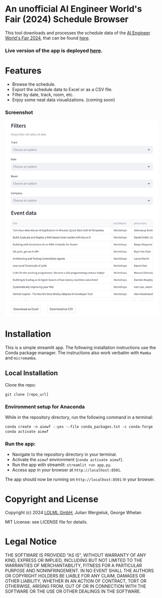 # An unofficial AI Engineer World's Fair (2024) Schedule Browser

This tool downloads and processes the schedule data of the [AI Engineer World's Fair 2024](https://www.ai.engineer/worldsfair), that 
can be found [here](https://www.ai.engineer/worldsfair/2024/schedule).

### Live version of the app is deployed [here](https://aiewf-kktvs627lq-uw.a.run.app/).

# Features

* Browse the schedule.
* Export the schedule data to Excel or as a CSV file.
* Filter by date, track, room, etc.
* Enjoy some neat data visualizations. (coming soon)

### Screenshot

![screenshot.png](screenshot.png)

# Installation

This is a simple streamlit app. The following installation instructions use the Conda package 
manager. The instructions also work verbatim with `Mamba` and `micromamba`.

## Local Installation

Clone the repo: 

```
git clone [repo_url]
```

### Environment setup for Anaconda

While in the repository directory, run the following command in a terminal:

```
conda create -n aiewf --yes --file conda_packages.txt -c conda-forge
conda activate aiewf
```

### Run the app:

- Navigate to the repository directory in your terminal.
- Activate the `aiewf` environment (`conda activate aiewf`).
- Run the app with streamlit: `streamlit run app.py`.
- Access app in your browser at `http://localhost:8501`.


The app should now be running on `http://localhost:8501` in your browser.

# Copyright and License

Copyright (c) 2024 [LOLML GmbH](https://lolml.com/), Julian Wergieluk, George Whelan

MIT License: see LICENSE file for details.

# Legal Notice

THE SOFTWARE IS PROVIDED "AS IS", WITHOUT WARRANTY OF ANY KIND, EXPRESS OR
IMPLIED, INCLUDING BUT NOT LIMITED TO THE WARRANTIES OF MERCHANTABILITY,
FITNESS FOR A PARTICULAR PURPOSE AND NONINFRINGEMENT. IN NO EVENT SHALL THE
AUTHORS OR COPYRIGHT HOLDERS BE LIABLE FOR ANY CLAIM, DAMAGES OR OTHER
LIABILITY, WHETHER IN AN ACTION OF CONTRACT, TORT OR OTHERWISE, ARISING FROM,
OUT OF OR IN CONNECTION WITH THE SOFTWARE OR THE USE OR OTHER DEALINGS IN THE
SOFTWARE.
